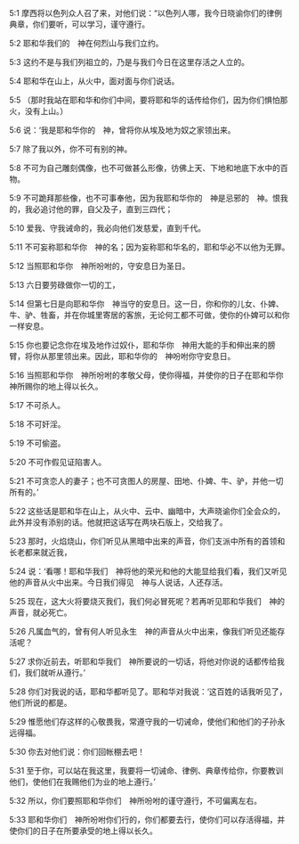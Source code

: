 <a id="1"></a>5:1  摩西将以色列众人召了来，对他们说：“以色列人哪，我今日晓谕你们的律例典章，你们要听，可以学习，谨守遵行。  

<a id="2"></a>5:2  耶和华我们的　神在何烈山与我们立约。  

<a id="3"></a>5:3  这约不是与我们列祖立的，乃是与我们今日在这里存活之人立的。  

<a id="4"></a>5:4  耶和华在山上，从火中，面对面与你们说话。  

<a id="5"></a>5:5  （那时我站在耶和华和你们中间，要将耶和华的话传给你们，因为你们惧怕那火，没有上山。）  

<a id="6"></a>5:6  说：‘我是耶和华你的　神，曾将你从埃及地为奴之家领出来。  

<a id="7"></a>5:7  除了我以外，你不可有别的神。  

<a id="8"></a>5:8  不可为自己雕刻偶像，也不可做甚么形像，彷佛上天、下地和地底下水中的百物。  

<a id="9"></a>5:9  不可跪拜那些像，也不可事奉他，因为我耶和华你的　神是忌邪的　神。恨我的，我必追讨他的罪，自父及子，直到三四代；  

<a id="10"></a>5:10  爱我、守我诫命的，我必向他们发慈爱，直到千代。  

<a id="11"></a>5:11  不可妄称耶和华你　神的名；因为妄称耶和华名的，耶和华必不以他为无罪。  

<a id="12"></a>5:12  当照耶和华你　神所吩咐的，守安息日为圣日。  

<a id="13"></a>5:13  六日要劳碌做你一切的工，  

<a id="14"></a>5:14  但第七日是向耶和华你　神当守的安息日。这一日，你和你的儿女、仆婢、牛、驴、牲畜，并在你城里寄居的客旅，无论何工都不可做，使你的仆婢可以和你一样安息。  

<a id="15"></a>5:15  你也要记念你在埃及地作过奴仆，耶和华你　神用大能的手和伸出来的膀臂，将你从那里领出来。因此，耶和华你的　神吩咐你守安息日。  

<a id="16"></a>5:16  当照耶和华你　神所吩咐的孝敬父母，使你得福，并使你的日子在耶和华你　神所赐你的地上得以长久。  

<a id="17"></a>5:17  不可杀人。  

<a id="18"></a>5:18  不可奸淫。  

<a id="19"></a>5:19  不可偷盗。  

<a id="20"></a>5:20  不可作假见证陷害人。  

<a id="21"></a>5:21  不可贪恋人的妻子；也不可贪图人的房屋、田地、仆婢、牛、驴，并他一切所有的。’  

<a id="22"></a>5:22  这些话是耶和华在山上，从火中、云中、幽暗中，大声晓谕你们全会众的，此外并没有添别的话。他就把这话写在两块石版上，交给我了。  

<a id="23"></a>5:23  那时，火焰烧山，你们听见从黑暗中出来的声音，你们支派中所有的首领和长老都来就近我，　  

<a id="24"></a>5:24  说：‘看哪！耶和华我们　神将他的荣光和他的大能显给我们看，我们又听见他的声音从火中出来。今日我们得见　神与人说话，人还存活。  

<a id="25"></a>5:25  现在，这大火将要烧灭我们，我们何必冒死呢？若再听见耶和华我们　神的声音，就必死亡。  

<a id="26"></a>5:26  凡属血气的，曾有何人听见永生　神的声音从火中出来，像我们听见还能存活呢？  

<a id="27"></a>5:27  求你近前去，听耶和华我们　神所要说的一切话，将他对你说的话都传给我们，我们就听从遵行。’  

<a id="28"></a>5:28  你们对我说的话，耶和华都听见了。耶和华对我说：‘这百姓的话我听见了，他们所说的都是。  

<a id="29"></a>5:29  惟愿他们存这样的心敬畏我，常遵守我的一切诫命，使他们和他们的子孙永远得福。  

<a id="30"></a>5:30  你去对他们说：你们回帐棚去吧！  

<a id="31"></a>5:31  至于你，可以站在我这里，我要将一切诫命、律例、典章传给你，你要教训他们，使他们在我赐他们为业的地上遵行。’  

<a id="32"></a>5:32  所以，你们要照耶和华你们　神所吩咐的谨守遵行，不可偏离左右。  

<a id="33"></a>5:33  耶和华你们　神所吩咐你们行的，你们都要去行，使你们可以存活得福，并使你们的日子在所要承受的地上得以长久。  
